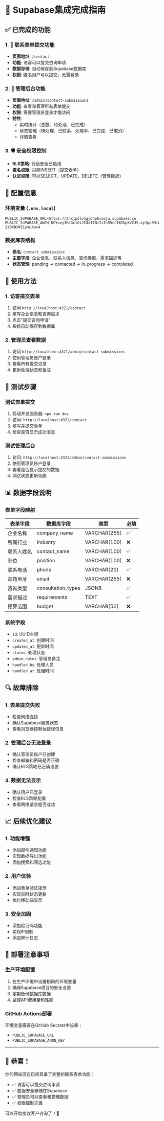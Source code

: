 # 🎉 Supabase集成完成指南

## ✅ 已完成的功能

### 1. 📝 **联系表单提交功能**

- **页面地址**: `/contact`
- **功能**: 访客可以提交咨询申请
- **数据存储**: 自动保存到Supabase数据库
- **权限**: 匿名用户可以提交，无需登录

### 2. 🔐 **管理后台功能**

- **页面地址**: `/admin/contact-submissions`
- **功能**: 查看和管理所有表单提交
- **权限**: 需要管理员登录才能访问
- **特性**:
  - 实时统计（总数、待处理、已完成）
  - 状态管理（待处理、已联系、处理中、已完成、已取消）
  - 详情查看

### 3. 🛡️ **安全权限控制**

- **RLS策略**: 行级安全已启用
- **匿名权限**: 只能INSERT（提交表单）
- **认证权限**: 可以SELECT、UPDATE、DELETE（管理数据）

## 🔧 配置信息

### 环境变量 (`.env.local`)

```env
PUBLIC_SUPABASE_URL=https://znxjpdlohgjdhphcsmju.supabase.co
PUBLIC_SUPABASE_ANON_KEY=eyJhbGciOiJIUzI1NiIsInR5cCI6IkpXVCJ9.eyJpc3MiOiJzdXBhYmFzZSIsInJlZiI6InpueGpwZGxvaGdqZGhwaGNzbWp1Iiwicm9sZSI6ImFub24iLCJpYXQiOjE3NTQyNzgzNTEsImV4cCI6MjA2OTg1NDM1MX0.j6Q3ZtQiR8UAfsUEFPrfenrS_2-2zBKN5WZ1ysLXav4
```

### 数据库表结构

- **表名**: `contact_submissions`
- **主要字段**: 企业信息、联系人信息、咨询类型、需求描述等
- **状态管理**: pending → contacted → in_progress → completed

## 🚀 使用方法

### 1. **访客提交表单**

1. 访问 `http://localhost:4321/contact`
2. 填写企业信息和咨询需求
3. 点击"提交咨询申请"
4. 系统自动保存到数据库

### 2. **管理员查看数据**

1. 访问 `http://localhost:4321/admin/contact-submissions`
2. 使用管理员账户登录
3. 查看所有提交记录
4. 更新处理状态和备注

## 🧪 测试步骤

### 测试表单提交

1. 启动开发服务器: `npm run dev`
2. 访问: `http://localhost:4321/contact`
3. 填写并提交表单
4. 检查是否显示成功消息

### 测试管理后台

1. 访问: `http://localhost:4321/admin/contact-submissions`
2. 使用管理员账户登录
3. 查看是否显示提交的数据
4. 测试状态更新功能

## 📊 数据字段说明

### 表单字段映射

| 表单字段   | 数据库字段         | 类型         | 必填 |
| ---------- | ------------------ | ------------ | ---- |
| 企业名称   | company_name       | VARCHAR(255) | ✅   |
| 所属行业   | industry           | VARCHAR(100) | ❌   |
| 联系人姓名 | contact_name       | VARCHAR(100) | ✅   |
| 职位       | position           | VARCHAR(100) | ❌   |
| 联系电话   | phone              | VARCHAR(20)  | ✅   |
| 邮箱地址   | email              | VARCHAR(255) | ❌   |
| 咨询类型   | consultation_types | JSONB        | ✅   |
| 需求描述   | requirements       | TEXT         | ✅   |
| 预算范围   | budget             | VARCHAR(50)  | ❌   |

### 系统字段

- `id`: UUID主键
- `created_at`: 创建时间
- `updated_at`: 更新时间
- `status`: 处理状态
- `admin_notes`: 管理员备注
- `handled_by`: 处理人员
- `handled_at`: 处理时间

## 🔍 故障排除

### 1. 表单提交失败

- 检查网络连接
- 确认Supabase服务状态
- 查看浏览器控制台错误信息

### 2. 管理后台无法登录

- 确认管理员账户已创建
- 检查邮箱和密码是否正确
- 确认RLS策略已正确设置

### 3. 数据无法显示

- 确认用户已登录
- 检查RLS策略配置
- 查看网络请求是否成功

## 📈 后续优化建议

### 1. **功能增强**

- 添加邮件通知功能
- 实现数据导出功能
- 添加搜索和筛选功能

### 2. **用户体验**

- 添加表单验证提示
- 实现实时状态更新
- 优化移动端显示

### 3. **安全加固**

- 添加验证码功能
- 实现IP限制
- 添加审计日志

## 🎯 部署注意事项

### 生产环境配置

1. 在生产环境中设置相同的环境变量
2. 确保Supabase项目的安全设置
3. 定期备份数据库数据
4. 监控API使用量和性能

### GitHub Actions部署

环境变量需要在GitHub Secrets中设置：

- `PUBLIC_SUPABASE_URL`
- `PUBLIC_SUPABASE_ANON_KEY`

---

## 🎉 恭喜！

你的网站现在已经具备了完整的联系表单功能：

- ✅ 访客可以提交咨询申请
- ✅ 数据安全存储在Supabase
- ✅ 管理员可以查看和管理数据
- ✅ 权限控制完善

可以开始接收客户咨询了！🚀
